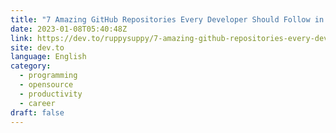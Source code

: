 ```yaml
---
title: "7 Amazing GitHub Repositories Every Developer Should Follow in 2023"
date: 2023-01-08T05:40:48Z
link: https://dev.to/ruppysuppy/7-amazing-github-repositories-every-developer-should-follow-in-2023-53i8?utm_medium=RSS&utm_source=news.12bit.vn
site: dev.to
language: English
category:
  - programming
  - opensource
  - productivity
  - career
draft: false
---
```

